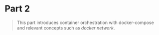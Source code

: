 # Part 2

> This part introduces container orchestration with docker-compose and relevant concepts such as *docker network*.

